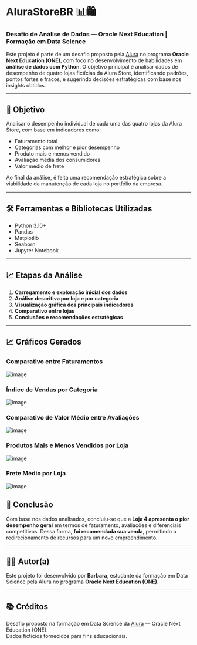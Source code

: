 # AluraStoreBR 📊🛍️  
### Desafio de Análise de Dados — Oracle Next Education | Formação em Data Science

Este projeto é parte de um desafio proposto pela [Alura](https://www.alura.com.br) no programa **Oracle Next Education (ONE)**, com foco no desenvolvimento de habilidades em **análise de dados com Python**. O objetivo principal é analisar dados de desempenho de quatro lojas fictícias da Alura Store, identificando padrões, pontos fortes e fracos, e sugerindo decisões estratégicas com base nos insights obtidos.

---

## 📌 Objetivo

Analisar o desempenho individual de cada uma das quatro lojas da Alura Store, com base em indicadores como:

- Faturamento total
- Categorias com melhor e pior desempenho
- Produto mais e menos vendido
- Avaliação média dos consumidores
- Valor médio de frete

Ao final da análise, é feita uma recomendação estratégica sobre a viabilidade da manutenção de cada loja no portfólio da empresa.

---

## 🛠️ Ferramentas e Bibliotecas Utilizadas

- Python 3.10+
- Pandas
- Matplotlib
- Seaborn
- Jupyter Notebook

---

## 📈 Etapas da Análise

1. **Carregamento e exploração inicial dos dados**
2. **Análise descritiva por loja e por categoria**
3. **Visualização gráfica dos principais indicadores**
4. **Comparativo entre lojas**
5. **Conclusões e recomendações estratégicas**

---

## 📈 Gráficos Gerados

### Comparativo entre Faturamentos 
![image](https://github.com/user-attachments/assets/2a66186f-ce35-45d1-a821-4fa6d86b341d)

### Índice de Vendas por Categoria
![image](https://github.com/user-attachments/assets/22b37f81-d6f9-40d2-84e4-422513877b25)

### Comparativo de Valor Médio entre Avaliações
![image](https://github.com/user-attachments/assets/1b9d378e-b2bf-48f3-8a84-bed7f37bce1c)

### Produtos Mais e Menos Vendidos por Loja
![image](https://github.com/user-attachments/assets/eece3003-8218-4528-a850-ad00126ea537)

### Frete Médio por Loja
![image](https://github.com/user-attachments/assets/b4c7f94c-1ed1-43cf-a239-ff3c20838dbf)




## 📍 Conclusão

Com base nos dados analisados, concluiu-se que a **Loja 4 apresenta o pior desempenho geral** em termos de faturamento, avaliações e diferenciais competitivos. Dessa forma, **foi recomendada sua venda**, permitindo o redirecionamento de recursos para um novo empreendimento.

---

## 👩‍💻 Autor(a)

Este projeto foi desenvolvido por **Barbara**, estudante da formação em Data Science pela Alura no programa **Oracle Next Education (ONE)**.

---




## 📚 Créditos

Desafio proposto na formação em Data Science da [Alura](https://www.alura.com.br) — Oracle Next Education (ONE).  
Dados fictícios fornecidos para fins educacionais.
